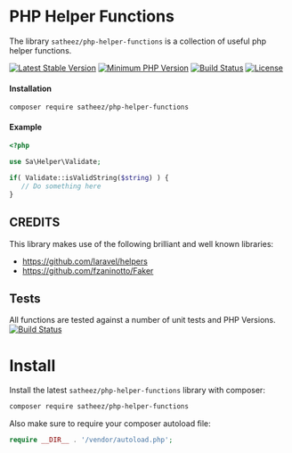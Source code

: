 # PHP Helper Functions

The library `satheez/php-helper-functions`  is a collection of useful php helper functions.  

[![Latest Stable Version](https://img.shields.io/packagist/v/satheez/php-helper-functions)](https://packagist.org/packages/satheez/php-helper-functions)
[![Minimum PHP Version](https://img.shields.io/packagist/php-v/satheez/php-helper-functions)](https://php.net/)
[![Build Status](https://travis-ci.org/satheez/php-helper-functions.svg?branch=master)](https://travis-ci.org/satheez/php-helper-functions)
[![License](https://poser.pugx.org/satheez/php-helper-functions/license)](https://packagist.org/packages/satheez/php-helper-functions)

#### Installation
```bash~~~~
composer require satheez/php-helper-functions
```

#### Example
 ```php
 <?php
 
use Sa\Helper\Validate;

if( Validate::isValidString($string) ) {
    // Do something here
}
 ```

## CREDITS

This library makes use of the following brilliant and well known libraries:

- https://github.com/laravel/helpers
- https://github.com/fzaninotto/Faker

## Tests

All functions are tested against a number of unit tests and PHP Versions. 
[![Build Status](https://travis-ci.org/satheez/php-helper-functions.svg?branch=master)](https://travis-ci.org/satheez/php-helper-functions)
# Install

Install the latest `satheez/php-helper-functions` library with composer:

```bash
composer require satheez/php-helper-functions
```

Also make sure to require your composer autoload file:

```php
require __DIR__ . '/vendor/autoload.php';
```


